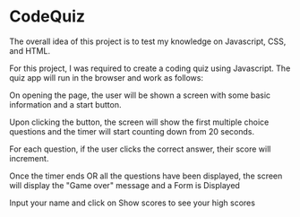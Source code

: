 # CodeQuiz

The overall idea of this project is to test my knowledge on Javascript, CSS, and HTML.

For this project, I was required to create a coding quiz using Javascript. The quiz app will run in the browser and work as follows:

On opening the page, the user will be shown a screen with some basic information and a start button.

Upon clicking the button, the screen will show the first multiple choice questions and the timer will start counting down from 20 seconds.

For each question, if the user clicks the correct answer, their score will increment. 

Once the timer ends OR all the questions have been displayed, the screen will display the "Game over" message and a Form is Displayed

Input your name and click on Show scores to see your high scores


